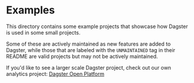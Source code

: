 # Examples

This directory contains some example projects that showcase how Dagster is used in some small projects.

Some of these are actively maintained as new features are added to Dagster, while those that are labeled with the `UNMAINTAINED` tag in their README are valid projects but may not be actively maintained.

If you'd like to see a larger scale Dagster project, check out our own analytics project: [Dagster Open Platform](https://github.com/dagster-io/dagster-open-platform)
